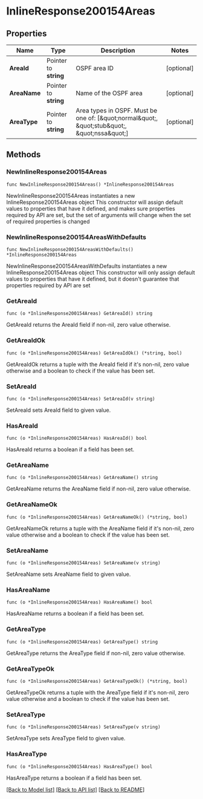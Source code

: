 # InlineResponse200154Areas

## Properties

Name | Type | Description | Notes
------------ | ------------- | ------------- | -------------
**AreaId** | Pointer to **string** | OSPF area ID | [optional] 
**AreaName** | Pointer to **string** | Name of the OSPF area | [optional] 
**AreaType** | Pointer to **string** | Area types in OSPF. Must be one of: [\&quot;normal\&quot;, \&quot;stub\&quot;, \&quot;nssa\&quot;] | [optional] 

## Methods

### NewInlineResponse200154Areas

`func NewInlineResponse200154Areas() *InlineResponse200154Areas`

NewInlineResponse200154Areas instantiates a new InlineResponse200154Areas object
This constructor will assign default values to properties that have it defined,
and makes sure properties required by API are set, but the set of arguments
will change when the set of required properties is changed

### NewInlineResponse200154AreasWithDefaults

`func NewInlineResponse200154AreasWithDefaults() *InlineResponse200154Areas`

NewInlineResponse200154AreasWithDefaults instantiates a new InlineResponse200154Areas object
This constructor will only assign default values to properties that have it defined,
but it doesn't guarantee that properties required by API are set

### GetAreaId

`func (o *InlineResponse200154Areas) GetAreaId() string`

GetAreaId returns the AreaId field if non-nil, zero value otherwise.

### GetAreaIdOk

`func (o *InlineResponse200154Areas) GetAreaIdOk() (*string, bool)`

GetAreaIdOk returns a tuple with the AreaId field if it's non-nil, zero value otherwise
and a boolean to check if the value has been set.

### SetAreaId

`func (o *InlineResponse200154Areas) SetAreaId(v string)`

SetAreaId sets AreaId field to given value.

### HasAreaId

`func (o *InlineResponse200154Areas) HasAreaId() bool`

HasAreaId returns a boolean if a field has been set.

### GetAreaName

`func (o *InlineResponse200154Areas) GetAreaName() string`

GetAreaName returns the AreaName field if non-nil, zero value otherwise.

### GetAreaNameOk

`func (o *InlineResponse200154Areas) GetAreaNameOk() (*string, bool)`

GetAreaNameOk returns a tuple with the AreaName field if it's non-nil, zero value otherwise
and a boolean to check if the value has been set.

### SetAreaName

`func (o *InlineResponse200154Areas) SetAreaName(v string)`

SetAreaName sets AreaName field to given value.

### HasAreaName

`func (o *InlineResponse200154Areas) HasAreaName() bool`

HasAreaName returns a boolean if a field has been set.

### GetAreaType

`func (o *InlineResponse200154Areas) GetAreaType() string`

GetAreaType returns the AreaType field if non-nil, zero value otherwise.

### GetAreaTypeOk

`func (o *InlineResponse200154Areas) GetAreaTypeOk() (*string, bool)`

GetAreaTypeOk returns a tuple with the AreaType field if it's non-nil, zero value otherwise
and a boolean to check if the value has been set.

### SetAreaType

`func (o *InlineResponse200154Areas) SetAreaType(v string)`

SetAreaType sets AreaType field to given value.

### HasAreaType

`func (o *InlineResponse200154Areas) HasAreaType() bool`

HasAreaType returns a boolean if a field has been set.


[[Back to Model list]](../README.md#documentation-for-models) [[Back to API list]](../README.md#documentation-for-api-endpoints) [[Back to README]](../README.md)


